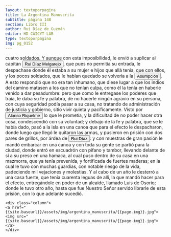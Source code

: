 ```yaml
---
layout: textoporpagina
title: La Argentina Manuscrita
subtitle: página 148
section: Libro III
author: Rui Díaz de Guzmán
editor: HD CAICYT LAB
type: textoporpagina
img: pg_0152
---
```


<div class="row">
    <div class="column">
cuatro soldados. Y aunque con esta imposibilidad, le envió a suplicar al capitán <button class="balloon" data-balloon-pos="up" data-balloon-length="large" data-balloon="Ruy Díaz de Melgarejo (Salteras de Sevilla, 1519 – Santa Fe la Vieja, 1602) fue un militar, conquistador, explorador, estadista, minero y burócrata colonial español establecido en la región del Río de la Plata. Su vida estuvo marcada por guerras, conspiraciones, persecuciones y conflictos familiares. Junto a Juan de Salazar, Alonso Riquelme de Guzmán y Diego de Abreu se opuso al gobierno asunceno de Domingo Martínez de Irala, apoyando al deportado Álvar Núñez Cabeza de Vaca. Gobernó de manera casi absoluta e independiente la antigua provincia asuncena del Guayrá, fácticamente durante 20 años, y luego de separarla de Asunción en 1575, con el título de teniente de gobernador del Guayrá unos 15 años más.">Rui Díaz Melgarejo</button>, que pues no permitía su entrada, le despachase donde él estaba a su mujer e hijos que allá tenía, que con ellos, y los pocos soldados, que le habían quedado se volvería a la <a href="https://recogito.pelagios.org/document/wzqxhk0h3vpikm/part/1/edit#8e97e182-ee61-4455-b991-7b2f1f49f82a" target="_blank"><button class="balloon" data-balloon-pos="up" data-balloon-length="large" data-balloon="Asunción del Paraguay.">Asumpción</button></a>. A esto respondió que no era tan inhumano, que diese lugar a que los indios del camino matasen a los que no tenían culpa, como él la tenía en haberle venido a dar pesadumbre: pero que como le entregase los poderes que traía, le daba su fe y palabra, de no hacerle ningún agravio en su persona, con cuya seguridad podía pasar a su casa, no tratando de administración de justicia y gobierno, sitio vivir quieta y pacíficamente. Visto por <button class="balloon" data-balloon-pos="up" data-balloon-length="large" data-balloon="Alonso Riquelme de Guzmán y Ponce de León - nació en Jerez de la Frontera por 1519. Ruy Díaz de Guzmán - su padre - le declaró hijo suyo y de Violante Ponce de León, el 13-VIII-1528, en una escritura de poder general a favor de Juan de Xerez, procurador de Sevilla. Desde su infancia y hasta su primera juventud sirvió de paje y luego como secretario de sus presuntos deudos los Duques de Medina Sidonia, Juan Alonso de Guzmán y Ana de Aragón. Tenía 21 años cuando se alistó en la armada de su pariente Alvar Núñez Cabeza de Vaca (tío carnal de su madrastra y del mismo linaje de su abuela Catalina de Zurita), y zarpó con rumbo al Río de la Plata .">Alonso Riquelme</button> lo que le prometía, y la dificultad de no poder hacer otra cosa, condescendió con su voluntad; y debajo de la fe y palabra, que se le había dado, pasó a la isla en una canoa que para el efecto le despacharon, donde luego que llegó le quitaron las armas, y pusieron en prisión con dos pares de grillos, por árdea de <button class="balloon" data-balloon-pos="up" data-balloon-length="large" data-balloon="Ruy Díaz de Melgarejo (Salteras de Sevilla, 1519 – Santa Fe la Vieja, 1602) fue un militar, conquistador, explorador, estadista, minero y burócrata colonial español establecido en la región del Río de la Plata. Su vida estuvo marcada por guerras, conspiraciones, persecuciones y conflictos familiares. Junto a Juan de Salazar, Alonso Riquelme de Guzmán y Diego de Abreu se opuso al gobierno asunceno de Domingo Martínez de Irala, apoyando al deportado Álvar Núñez Cabeza de Vaca. Gobernó de manera casi absoluta e independiente la antigua provincia asuncena del Guayrá, fácticamente durante 20 años, y luego de separarla de Asunción en 1575, con el título de teniente de gobernador del Guayrá unos 15 años más.">Rui Díaz</button>: y con muestras de gran pasión le mandó embarcar en una canoa y con toda su gente se partió para la ciudad, donde entró en escuadrón con pífano y tambor, llevando delante de sí a su preso en una hamaca, al cual puso dentro de su casa en una mazmorra, que ya tenía prevenida, y fortificada de fuertes maderas; en la cual le tuvo con muchas guardias, con notable riesgo de la vida, padeciendo mil vejaciones y molestias. Y al cabo de un año le desterró a una casa fuerte, que tenía cuarenta leguas de allí, la que mandó hacer para el efecto, entregándole en poder de un alcaide, llamado Luis de Osorio; donde le tuvo otro año, hasta que fue Nuestro Señor servido librarle de esta prisión, con lo que adelante sucedió.    </div>

    <div class="column">
    <a href="{{site.baseurl}}/assets/img/argentina_manuscrita/{{page.img}}.jpg"><img src="{{site.baseurl}}/assets/img/argentina_manuscrita/{{page.img}}.jpg"></a>
    </div>
</div>
